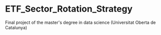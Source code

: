 # ETF_Sector_Rotation_Strategy
Final project of the master's degree in data science (Universitat Oberta de Catalunya)

